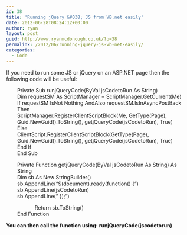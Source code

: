 ```yaml
---
id: 38
title: 'Running jQuery &#038; JS from VB.net easily'
date: 2012-06-28T08:24:12+00:00
author: ryan
layout: post
guid: http://www.ryanmcdonough.co.uk/?p=38
permalink: /2012/06/running-jquery-js-vb-net-easily/
categories:
  - Code
---
```

If you need to run some JS or jQuery on an ASP.NET page then the following code will be useful:

<p style="padding-left: 30px;">
  Private Sub runjQueryCode(ByVal jsCodetoRun As String)<br /> Dim requestSM As ScriptManager = ScriptManager.GetCurrent(Me)<br /> If requestSM IsNot Nothing AndAlso requestSM.IsInAsyncPostBack Then<br /> ScriptManager.RegisterClientScriptBlock(Me, GetType(Page), Guid.NewGuid().ToString(), getjQueryCode(jsCodetoRun), True)<br /> Else<br /> ClientScript.RegisterClientScriptBlock(GetType(Page), Guid.NewGuid().ToString(), getjQueryCode(jsCodetoRun), True)<br /> End If<br /> End Sub
</p>

<p style="padding-left: 30px;">
  Private Function getjQueryCode(ByVal jsCodetoRun As String) As String<br /> Dim sb As New StringBuilder()<br /> sb.AppendLine(&#8220;$(document).ready(function() {&#8220;)<br /> sb.AppendLine(jsCodetoRun)<br /> sb.AppendLine(&#8221; });&#8221;)
</p>

<p style="padding-left: 30px;">
              Return sb.ToString()<br /> End Function
</p>

**You can then call the function using: runjQueryCode(jscodetorun)**